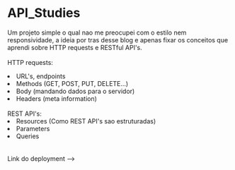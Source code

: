 # API_Studies

Um projeto simple o qual nao me preocupei com o estilo nem responsividade, a ideia por tras desse blog e apenas fixar os conceitos que aprendi sobre HTTP requests e RESTful API's.
<br>
<br>
HTTP requests:

<li>URL's, endpoints</li>
<li>Methods (GET, POST, PUT, DELETE...)</li>
<li>Body (mandando dados para o servidor)</li>
<li>Headers (meta information)</li>
<br>
REST API's:

<li>Resources (Como REST API's sao estruturadas)</li>
<li>Parameters</li>
<li>Queries</li>
<br>
<br>
Link do deployment -->
